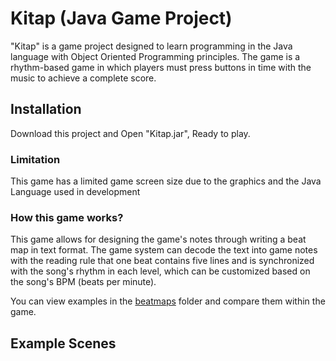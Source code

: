 # Kitap (Java Game Project)
"Kitap" is a game project designed to learn programming in the Java language with Object Oriented Programming principles. The game is a rhythm-based game in which players must press buttons in time with the music to achieve a complete score.

## Installation
Download this project and Open "Kitap.jar", Ready to play.
### Limitation
This game has a limited game screen size due to the graphics and the Java Language used in development
### How this game works?
This game allows for designing the game's notes through writing a beat map in text format. The game system can decode the text into game notes with the reading rule that one beat contains five lines and is synchronized with the song's rhythm in each level, which can be customized based on the song's BPM (beats per minute).

You can view examples in the [beatmaps](https://github.com/panutTea/Kitap/tree/main/beatmaps) folder and compare them within the game.

## Example Scenes
